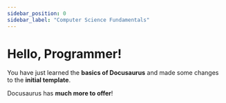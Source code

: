 ```yaml
---
sidebar_position: 0
sidebar_label: "Computer Science Fundamentals"
---
```


# Hello, Programmer!

You have just learned the **basics of Docusaurus** and made some changes to the **initial template**.

Docusaurus has **much more to offer**!
